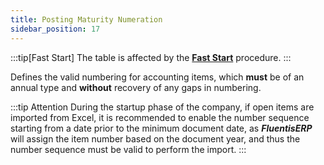 ```yaml
---
title: Posting Maturity Numeration
sidebar_position: 17
---
```


:::tip[Fast Start]
The table is affected by the [**Fast Start**](/docs/guide/fast-start) procedure.
:::

Defines the valid numbering for accounting items, which **must** be of an annual type and **without** recovery of any gaps in numbering.

:::tip Attention
During the startup phase of the company, if open items are imported from Excel, it is recommended to enable the number sequence starting from a date prior to the minimum document date, as ***FluentisERP*** will assign the item number based on the document year, and thus the number sequence must be valid to perform the import.
:::